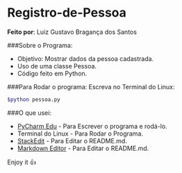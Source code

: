 # Registro-de-Pessoa

**Feito por**: Luiz Gustavo Bragança dos Santos

###Sobre o Programa:
- Objetivo: Mostrar dados da pessoa cadastrada.
- Uso de uma classe Pessoa.
- Código feito em Python.

###Para Rodar o programa:
Escreva no Terminal do Linux:
```sh
$python pessoa.py
```

###O que usei:
- [PyCharm Edu](https://www.jetbrains.com/pycharm-edu/download/#section=windows) - Para Escrever o programa e rodá-lo.
- Terminal do Linux - Para Rodar o Programa.
- [StackEdit](https://stackedit.io/) - Para Editar o README.md.
- [Markdown Editor](https://jbt.github.io/markdown-editor/) - Para Editar o README.md.

Enjoy it :+1:
